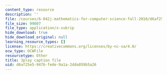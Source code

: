 ```yaml
---
content_type: resource
description: ''
file: /courses/6-042j-mathematics-for-computer-science-fall-2010/d6af25e59476fede9a1a2dda059b5a26_oI9fMUqgfxY.srt
file_size: 99807
file_type: application/x-subrip
hide_download: true
hide_download_original: null
learning_resource_types: []
license: https://creativecommons.org/licenses/by-nc-sa/4.0/
ocw_type: OCWFile
resourcetype: Other
title: 3play caption file
uid: d6af25e5-9476-fede-9a1a-2dda059b5a26
---
```

